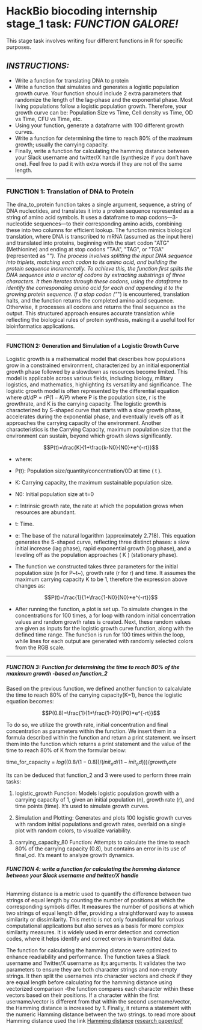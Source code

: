 # **HackBio biocoding internship stage_1 task:** ***FUNCTION GALORE!***

This stage task involves writing four different functions in R for specific purposes. 

## ***INSTRUCTIONS:***   

- Write a function for translating DNA to protein
- Write a function that simulates and generates a logistic population growth curve. Your function should include 2 extra parameters that randomize the length of the lag-phase and the exponential phase.  Most living populations follow a logistic population growth. Therefore, your growth curve can be: Population Size vs Time, Cell density vs Time, OD vs Time, CFU vs Time, etc.
- Using your function, generate a dataframe with 100 different growth curves.
- Write a function for determining the time to reach 80% of the maximum growth; usually the carrying capacity.
- Finally, write a function for calculating the hamming distance between your Slack username and twitter/X handle (synthesize if you don’t have one). Feel free to pad it with extra words if they are not of the same length.  
---
  
### **FUNCTION 1: Translation of DNA to Protein**
The dna_to_protein function takes a single argument, sequence, a string of DNA nucleotides, and translates it into a protein sequence represented as a string of amino acid symbols. It uses a dataframe to map codons—3-nucleotide sequences—to their corresponding amino acids, combining these into two columns for efficient lookup. The function mimics biological translation, where DNA is transcribed to mRNA (assumed as the input here) and translated into proteins, beginning with the start codon "ATG" (Methionine) and ending at stop codons "TAA", "TAG", or "TGA" (represented as "*"). The process involves splitting the input DNA sequence into triplets, matching each codon to its amino acid, and building the protein sequence incrementally.
To achieve this, the function first splits the DNA sequence into a vector of codons by extracting substrings of three characters. It then iterates through these codons, using the dataframe to identify the corresponding amino acid for each and appending it to the growing protein sequence. If a stop codon ("*") is encountered, translation halts, and the function returns the completed amino acid sequence. Otherwise, it processes all codons and returns the final sequence as the output. This structured approach ensures accurate translation while reflecting the biological rules of protein synthesis, making it a useful tool for bioinformatics applications.

---
#### **FUNCTION 2: Generation and Simulation of a Logistic Growth Curve**
Logistic growth is a mathematical model that describes how populations grow in a constrained environment, characterized by an initial exponential growth phase followed by a slowdown as resources become limited. This model is applicable across various fields, including biology, military logistics, and mathematics, highlighting its versatility and significance. The logistic growth model is often represented by the differential equation  where  $dt/dP=rP(1−K/P)$  where P is the population size, r is the growthrate, and K is the carrying capacity. The logistic growth is characterized by S-shaped curve that starts with a slow growth phase, accelerates during the exponential phase, and eventually levels off as it approaches the carrying capacity of the environment. Another characteristics is the Carrying Capacity, maximum population size that the environment can sustain, beyond which growth slows significantly.

$$P(t)=\frac{K}{1+\frac{k-N0}{N0}*e^{-rt}}$$

- where:
- P(t): Population size/quantity/concentration/0D at time ( t ).
- K: Carrying capacity, the maximum sustainable population size.
- N0: Initial population size at t=0
 - r: Intrinsic growth rate, the rate at which the population grows when resources are abundant.
 - t: Time.
 - e: The base of the natural logarithm (approximately 2.718).
This equation generates the S-shaped curve, reflecting three distinct phases: a slow initial increase (lag phase), rapid exponential growth (log phase), and a leveling off as the population approaches ( K ) (stationary phase).

- The function we constructed takes three parameters for the initial population size (n for P~t~), growth rate (r for r) and time. It assumes the maximum carrying capacity K to be 1, therefore the expression above changes as:


$$P(t)=\frac{1}{1+\frac{1-N0}{N0}*e^{-rt}}$$


- After running the function, a plot is set up. To simulate changes in the concentrations for 100 times, a for loop with random initial concentration values and random growth rates is created. Next, these random values are given as inputs for the logistic growth curve function, along with the defined time range. The function is run for 100 times within the loop, while lines for each output are generated with randomly selected colors from the RGB scale.
---

##### **FUNCTION 3: Function for determining the time to reach 80% of the maximum growth -based on function_2**


Based on the previous function, we defined another function to calcalulate the time to reach 80% of the carrying capacity(K=1), hence the logistic equation becomes:


$$P(0.8)=\frac{1}{1+\frac{1-P0}{P0}*e^{-rt}}$$


To do so, we utilize the growth rate, initial concentration and final concentration as parameters within the function. We insert them in a formula described within the function and return a print statement. we insert them into the function which returns a print statement and the value of the time to reach 80% of K from the formular below:

time_for_capacity = $log((0.8 / (1 - 0.8)) / (init_od / (1 - init_od))) / growth_rate$

Its can be deduced that function_2 and 3 were used to perform three main tasks:

1. logistic_growth Function: Models logistic population growth with a carrying capacity of 1, given an initial population (n), growth rate (r), and time points (time). It’s used to simulate growth curves.

2. Simulation and Plotting: Generates and plots 100 logistic growth curves with random initial populations and growth rates, overlaid on a single plot with random colors, to visualize variability.

3. carrying_capacity_80 Function: Attempts to calculate the time to reach 80% of the carrying capacity (0.8), but contains an error in its use of final_od. It’s meant to analyze growth dynamics.


######  **FUNCTION 4: write a function for calculating the hamming distance between your Slack username and twitter/X handle**

Hamming distance is a metric used to quantify the difference between two strings of equal length by counting the number of positions at which the corresponding symbols differ.  It measures the number of positions at which two strings of equal length differ, providing a straightforward way to assess similarity or dissimilarity. This metric is not only foundational for various computational applications but also serves as a basis for more complex similarity measures. It is widely used in error detection and correction codes, where it helps identify and correct errors in transmitted data. 

The function for calculating the hamming distance were optimized to enhance readiability and performance. The function takes a Slack username and Twitter/X username as it;s arguments. It validates the two parameters to ensure they are both character strings and non-empty strings. It then split the usernames into character vectors and check if they are equal length before calculating for the hamming distance using vectorized comparison -the function compares each character within these vectors based on their positions. If a character within the first username/vector is different from that within the second username/vector, the Hamming distance is increased by 1. Finally, it returns a statement with the numeric Hamming distance between the two strings. to read more about Hamming distance used the link [Hamming distance](https://en.wikipedia.org/wiki/Hamming_distance) [research paper/pdf](https://scispace.com/papers/measures-of-string-similarities-based-on-the-hamming-sw2upqnw9iyr)







